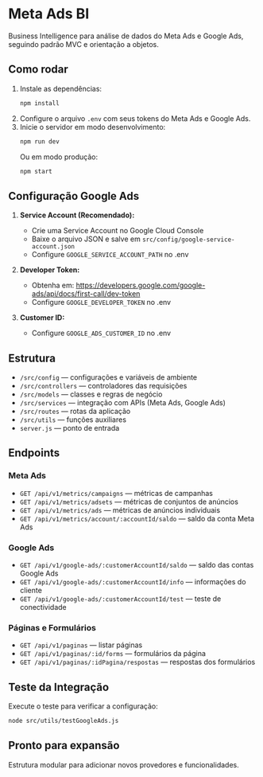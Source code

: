 # Meta Ads BI

Business Intelligence para análise de dados do Meta Ads e Google Ads, seguindo padrão MVC e orientação a objetos.

## Como rodar

1. Instale as dependências:
   ```bash
   npm install
   ```
2. Configure o arquivo `.env` com seus tokens do Meta Ads e Google Ads.
3. Inicie o servidor em modo desenvolvimento:
   ```bash
   npm run dev
   ```
   Ou em modo produção:
   ```bash
   npm start
   ```

## Configuração Google Ads

1. **Service Account (Recomendado):**
   - Crie uma Service Account no Google Cloud Console
   - Baixe o arquivo JSON e salve em `src/config/google-service-account.json`
   - Configure `GOOGLE_SERVICE_ACCOUNT_PATH` no .env

2. **Developer Token:**
   - Obtenha em: https://developers.google.com/google-ads/api/docs/first-call/dev-token
   - Configure `GOOGLE_DEVELOPER_TOKEN` no .env

3. **Customer ID:**
   - Configure `GOOGLE_ADS_CUSTOMER_ID` no .env

## Estrutura

- `/src/config` — configurações e variáveis de ambiente
- `/src/controllers` — controladores das requisições
- `/src/models` — classes e regras de negócio
- `/src/services` — integração com APIs (Meta Ads, Google Ads)
- `/src/routes` — rotas da aplicação
- `/src/utils` — funções auxiliares
- `server.js` — ponto de entrada

## Endpoints

### Meta Ads
- `GET /api/v1/metrics/campaigns` — métricas de campanhas
- `GET /api/v1/metrics/adsets` — métricas de conjuntos de anúncios
- `GET /api/v1/metrics/ads` — métricas de anúncios individuais
- `GET /api/v1/metrics/account/:accountId/saldo` — saldo da conta Meta Ads

### Google Ads
- `GET /api/v1/google-ads/:customerAccountId/saldo` — saldo das contas Google Ads
- `GET /api/v1/google-ads/:customerAccountId/info` — informações do cliente
- `GET /api/v1/google-ads/:customerAccountId/test` — teste de conectividade

### Páginas e Formulários
- `GET /api/v1/paginas` — listar páginas
- `GET /api/v1/paginas/:id/forms` — formulários da página
- `GET /api/v1/paginas/:idPagina/respostas` — respostas dos formulários

## Teste da Integração

Execute o teste para verificar a configuração:
```bash
node src/utils/testGoogleAds.js
```

## Pronto para expansão

Estrutura modular para adicionar novos provedores e funcionalidades.
